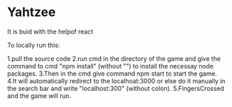 # Yahtzee

It is buid with the helpof react 

To locally run this:

1.pull the source code
2.run cmd in the directory of the game and give the command to cmd "npm install" (without "") to install the necessay node packages.
3.Then in the cmd give command npm start to start the game.
4.It will automatically redirect to the localhoat:3000 or else do it manually in the search bar and write "localhost:300" (without colon).
5.FingersCrossed and the game will run.
